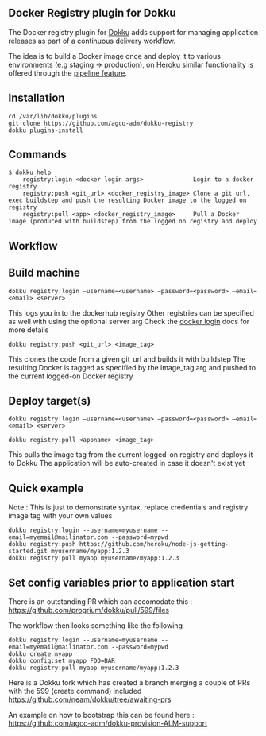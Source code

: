 Docker Registry plugin for Dokku
--------------------------------

The Docker registry plugin for [Dokku](https://github.com/progrium/dokku) adds support for managing application releases as part of a continuous delivery workflow. 

The idea is to build a Docker image once and deploy it to various environments (e.g staging ->  production), on Heroku similar functionality is offered through the [pipeline feature](https://devcenter.heroku.com/articles/labs-pipelines). 

Installation
------------
```
cd /var/lib/dokku/plugins
git clone https://github.com/agco-adm/dokku-registry
dokku plugins-install
```

Commands
--------
```
$ dokku help
    registry:login <docker login args>              Login to a docker registry
    registry:push <git_url> <docker_registry_image> Clone a git url, exec buildstep and push the resulting Docker image to the logged on registry
    registry:pull <app> <docker_registry_image>     Pull a Docker image (produced with buildstep) from the logged on registry and deploy

```

Workflow
--------

## Build machine 

```
dokku registry:login —username=<username> —password=<password> —email=<email> <server>
```
This logs you in to the dockerhub registry
Other registries can be specified as well with using the optional server arg
Check the [docker login](https://docs.docker.com/reference/commandline/cli/#login) docs for more details  

```
dokku registry:push <git_url> <image_tag>
```
This clones the code from a given git_url and builds it with buildstep 
The resulting Docker is tagged as specified by the image_tag arg and pushed to the current logged-on Docker registry  

## Deploy target(s)

```
dokku registry:login —username=<username> —password=<password> —email=<email> <server>
```

```
dokku registry:pull <appname> <image_tag>
```
This pulls the image tag from the current logged-on registry and deploys it to Dokku
The application will be auto-created in case it doesn't exist yet 

## Quick example

Note : This is just to demonstrate syntax, replace credentials and registry image tag with your own values  

```
dokku registry:login --username=myusername --email=myemail@mailinator.com --password=mypwd
dokku registry:push https://github.com/heroku/node-js-getting-started.git myusername/myapp:1.2.3 
dokku registry:pull myapp myusername/myapp:1.2.3 
```

## Set config variables prior to application start 

There is an outstanding PR which can accomodate this : https://github.com/progrium/dokku/pull/599/files

The workflow then looks something like the following

```
dokku registry:login --username=myusername --email=myemail@mailinator.com --password=mypwd
dokku create myapp
dokku config:set myapp FOO=BAR
dokku registry:pull myapp myusername/myapp:1.2.3 
```

Here is a Dokku fork which has created a branch merging a couple of PRs with the 599 (create command) included https://github.com/neam/dokku/tree/awaiting-prs

An example on how to bootstrap this can be found here : https://github.com/agco-adm/dokku-provision-ALM-support


